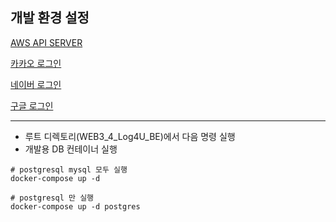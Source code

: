 ## 개발 환경 설정

[AWS API SERVER](http://ec2-13-209-127-186.ap-northeast-2.compute.amazonaws.com:8080)

[카카오 로그인](http://ec2-13-209-127-186.ap-northeast-2.compute.amazonaws.com:8080/oauth2/authorization/kakao)

[네이버 로그인](http://ec2-13-209-127-186.ap-northeast-2.compute.amazonaws.com:8080/oauth2/authorization/naver)

[구글 로그인](http://ec2-13-209-127-186.ap-northeast-2.compute.amazonaws.com:8080/oauth2/authorization/google)

---

* 루트 디렉토리(WEB3_4_Log4U_BE)에서 다음 명령 실행
* 개발용 DB 컨테이너 실행

```
# postgresql mysql 모두 실행
docker-compose up -d

# postgresql 만 실행
docker-compose up -d postgres

```
